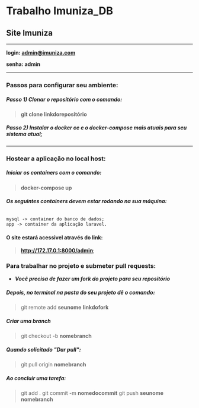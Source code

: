 # Trabalho Imuniza_DB
## Site Imuniza 

*****
**login: admin@imuniza.com**

**senha: admin**
*****

### Passos para configurar seu ambiente:

##### Passo 1) Clonar o repositório com o comando:

>**git clone linkdorepositório**

##### Passo 2) Instalar o docker ce e o docker-compose mais atuais para seu sistema atual;

***

### Hostear a aplicação no local host:

##### Iniciar os containers com o comando:
   > **docker-compose up**

###### ***Os seguintes containers devem estar rodando na sua máquina:***

	mysql -> container do banco de dados;
	app -> container da aplicação laravel.

#### O site estará acessivel através do link:

>**http://172.17.0.1:8000/admin**;

### Para trabalhar no projeto e submeter pull requests:

- ***Você precisa de fazer um fork do projeto para seu repositório***

##### Depois, no terminal na pasta do seu projeto dê o comando: 

>git remote add **seunome** **linkdofork**

##### Criar uma branch

>git checkout -b **nomebranch**

##### Quando solicitado "Dar pull":

>git pull origin **nomebranch**

##### Ao concluir uma tarefa:

>git add .
git commit -m **nomedocommit**
git push **seunome** **nomebranch**
